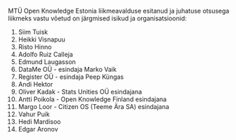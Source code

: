 MTÜ Open Knowledge Estonia liikmeavalduse esitanud ja juhatuse otsusega liikmeks vastu võetud on järgmised isikud ja organisatsioonid:

1. Siim Tuisk
2. Heikki Visnapuu
3. Risto Hinno
4. Adolfo Ruiz Calleja
5. Edmund Laugasson
6. DataMe OÜ - esindaja Marko Vaik
7. Register OÜ - esindaja Peep Küngas
8. Andi Hektor
9. Oliver Kadak - Stats Unities OÜ esindajana
10. Antti Poikola - Open Knowledge Finland esindajana
11. Margo Loor - Citizen OS (Teeme Ära SA) esindajana
12. Vahur Puik
13. Hedi Mardisoo
14. Edgar Aronov

